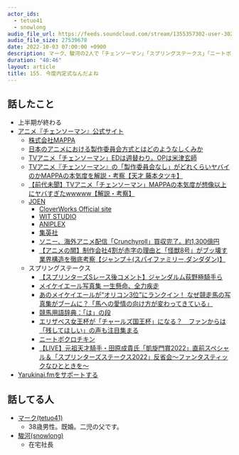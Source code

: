 ```yaml
---
actor_ids:
  - tetuo41
  - snowlong
audio_file_url: https://feeds.soundcloud.com/stream/1355357302-user-302747142-yarukinai-155-2022-10-03.mp3
audio_file_size: 27539678
date: 2022-10-03 07:00:00 +0900
description: マーク、駿河の2人で「チェンソーマン」「スプリングステークス」「ニートボクロチキン」などについて話しました。
duration: "40:46"
layout: article
title: 155. 今度内定式なんだよね
---
```


## 話したこと
- 上半期が終わる
- [アニメ『チェンソーマン』公式サイト](https://chainsawman.dog/)
  - [株式会社MAPPA](https://www.mappa.co.jp/)
  - [日本のアニメにおける製作委員会方式とはどのようなしくみか](https://paradigm-shift.co.jp/column/139/detail)
  - [TVアニメ「チェンソーマン」EDは週替わり。OPは米津玄師](https://av.watch.impress.co.jp/docs/news/1441127.html)
  - [TVアニメ『チェンソーマン』の「製作委員会なし」がどれくらいヤバイのかMAPPAの本気度を解説・考察【天才 藤本タツキ】](https://www.youtube.com/watch?v=GsuxtjKrwVo&t=8s)
  - [【前代未聞】TVアニメ「チェンソーマン」MAPPAの本気度が想像以上にヤバすぎたwwwww【解説・考察】](https://www.youtube.com/watch?v=0TVOxf3kydc)
  - [JOEN](https://jo-en.co.jp/)
    - [CloverWorks Official site](https://cloverworks.co.jp/)
    - [WIT STUDIO](https://www.witstudio.co.jp/)
    - [ANIPLEX](https://www.aniplex.co.jp/sp/)
    - [集英社](https://www.shueisha.co.jp/)
    - [ソニー、海外アニメ配信「Crunchyroll」買収完了。約1,300億円](https://av.watch.impress.co.jp/docs/news/1343083.html)
    - [【アニメの闇】制作会社4割が赤字の理由と「怪獣8号」がブッ壊す業界構造を徹底考察【ジャンプ＋(スパイファミリー,ダンダダン)】](https://www.youtube.com/watch?v=t554iLZ2Nco)
  - スプリングステークス
    - [【スプリンターズSレース後コメント】ジャンダルム荻野極騎手ら](https://news.netkeiba.com/?pid=news_view&no=208763)
    - [メイケイエール写真集 一生懸命、全力疾走](https://www.amazon.co.jp/dp/B0BFCVL7XT)
    - [あのメイケイエールが“オリコン3位”にランクイン！ なぜ競走馬の写真集がブームに？「馬への愛情の向け方が変わってきている」](https://number.bunshun.jp/articles/-/854814)
    - [競馬用語辞典：「は」の段](http://ww4.enjoy.ne.jp/~satokensakat/yougo/ha.htm)
    - [エリザベス女王杯が「チャールズ国王杯」になる？　ファンからは「残してほしい」の声も注目集まる](https://tospo-keiba.jp/breaking_news/19888)
    - [ニートボクロチキン](https://www.youtube.com/channel/UC9Wv6SreCwLZow6XqfzTq6g)
    - [【LIVE】元祖天才騎手・田原成貴氏「凱旋門賞2022」直前スペシャル＆「スプリンターズステークス2022」反省会～ファンタスティックなひとときを～](https://www.youtube.com/watch?v=jToW_R0d7jI)
- [Yarukinai.fmをサポートする](https://note.com/tetuo41/circle)

## 話してる人
- [マーク(tetuo41)](https://twitter.com/tetuo41)
  - 38歳男性。既婚。二児の父です。
- [駿河(snowlong)](https://twitter.com/_snowlong)
  - 在宅社長
